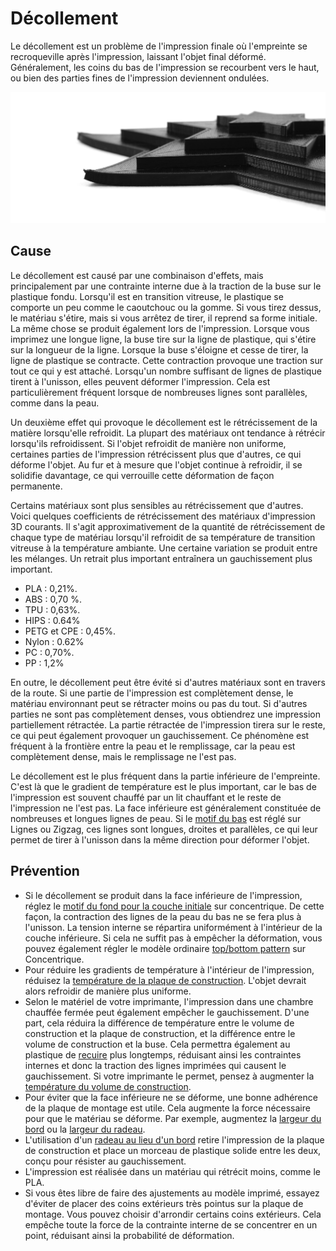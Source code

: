 Décollement
====
Le décollement est un problème de l'impression finale où l'empreinte se recroqueville après l'impression, laissant l'objet final déformé. Généralement, les coins du bas de l'impression se recourbent vers le haut, ou bien des parties fines de l'impression deviennent ondulées.

![Les pointes s'enroulent](../../../articles/images/warping.jpg)

Cause
----
Le décollement est causé par une combinaison d'effets, mais principalement par une contrainte interne due à la traction de la buse sur le plastique fondu. Lorsqu'il est en transition vitreuse, le plastique se comporte un peu comme le caoutchouc ou la gomme. Si vous tirez dessus, le matériau s'étire, mais si vous arrêtez de tirer, il reprend sa forme initiale. La même chose se produit également lors de l'impression. Lorsque vous imprimez une longue ligne, la buse tire sur la ligne de plastique, qui s'étire sur la longueur de la ligne. Lorsque la buse s'éloigne et cesse de tirer, la ligne de plastique se contracte. Cette contraction provoque une traction sur tout ce qui y est attaché. Lorsqu'un nombre suffisant de lignes de plastique tirent à l'unisson, elles peuvent déformer l'impression. Cela est particulièrement fréquent lorsque de nombreuses lignes sont parallèles, comme dans la peau.

Un deuxième effet qui provoque le décollement est le rétrécissement de la matière lorsqu'elle refroidit. La plupart des matériaux ont tendance à rétrécir lorsqu'ils refroidissent. Si l'objet refroidit de manière non uniforme, certaines parties de l'impression rétrécissent plus que d'autres, ce qui déforme l'objet. Au fur et à mesure que l'objet continue à refroidir, il se solidifie davantage, ce qui verrouille cette déformation de façon permanente.

Certains matériaux sont plus sensibles au rétrécissement que d'autres. Voici quelques coefficients de rétrécissement des matériaux d'impression 3D courants. Il s'agit approximativement de la quantité de rétrécissement de chaque type de matériau lorsqu'il refroidit de sa température de transition vitreuse à la température ambiante. Une certaine variation se produit entre les mélanges. Un retrait plus important entraînera un gauchissement plus important.
* PLA : 0,21%.
* ABS : 0,70 %.
* TPU : 0,63%.
* HIPS : 0.64%
* PETG et CPE : 0,45%.
* Nylon : 0.62%
* PC : 0,70%.
* PP : 1,2%

En outre, le décollement peut être évité si d'autres matériaux sont en travers de la route. Si une partie de l'impression est complètement dense, le matériau environnant peut se rétracter moins ou pas du tout. Si d'autres parties ne sont pas complètement denses, vous obtiendrez une impression partiellement rétractée. La partie rétractée de l'impression tirera sur le reste, ce qui peut également provoquer un gauchissement. Ce phénomène est fréquent à la frontière entre la peau et le remplissage, car la peau est complètement dense, mais le remplissage ne l'est pas.

Le décollement est le plus fréquent dans la partie inférieure de l'empreinte. C'est là que le gradient de température est le plus important, car le bas de l'impression est souvent chauffé par un lit chauffant et le reste de l'impression ne l'est pas. La face inférieure est généralement constituée de nombreuses et longues lignes de peau. Si le [motif du bas](../shell/top_bottom_pattern.md) est réglé sur Lignes ou Zigzag, ces lignes sont longues, droites et parallèles, ce qui leur permet de tirer à l'unisson dans la même direction pour déformer l'objet.

Prévention
----
* Si le décollement se produit dans la face inférieure de l'impression, réglez le [motif du fond pour la couche initiale](../shell/top_bottom_pattern_0.md) sur concentrique. De cette façon, la contraction des lignes de la peau du bas ne se fera plus à l'unisson. La tension interne se répartira uniformément à l'intérieur de la couche inférieure. Si cela ne suffit pas à empêcher la déformation, vous pouvez également régler le modèle ordinaire [top/bottom pattern](../shell/top_bottom_pattern.md) sur Concentrique.
* Pour réduire les gradients de température à l'intérieur de l'impression, réduisez la [température de la plaque de construction](../material/material_bed_temperature.md). L'objet devrait alors refroidir de manière plus uniforme.
* Selon le matériel de votre imprimante, l'impression dans une chambre chauffée fermée peut également empêcher le gauchissement. D'une part, cela réduira la différence de température entre le volume de construction et la plaque de construction, et la différence entre le volume de construction et la buse. Cela permettra également au plastique de [recuire](https://en.wikipedia.org/wiki/Annealing_%28glass%29) plus longtemps, réduisant ainsi les contraintes internes et donc la traction des lignes imprimées qui causent le gauchissement. Si votre imprimante le permet, pensez à augmenter la [température du volume de construction](../material/build_volume_temperature.md).
* Pour éviter que la face inférieure ne se déforme, une bonne adhérence de la plaque de montage est utile. Cela augmente la force nécessaire pour que le matériau se déforme. Par exemple, augmentez la [largeur du bord](../platform_adhesion/brim_width.md) ou la [largeur du radeau](../platform_adhesion/raft_margin.md).
* L'utilisation d'un [radeau au lieu d'un bord](../platform_adhesion/adhesion_type.md) retire l'impression de la plaque de construction et place un morceau de plastique solide entre les deux, conçu pour résister au gauchissement.
* L'impression est réalisée dans un matériau qui rétrécit moins, comme le PLA.
* Si vous êtes libre de faire des ajustements au modèle imprimé, essayez d'éviter de placer des coins extérieurs très pointus sur la plaque de montage. Vous pouvez choisir d'arrondir certains coins extérieurs. Cela empêche toute la force de la contrainte interne de se concentrer en un point, réduisant ainsi la probabilité de déformation.
